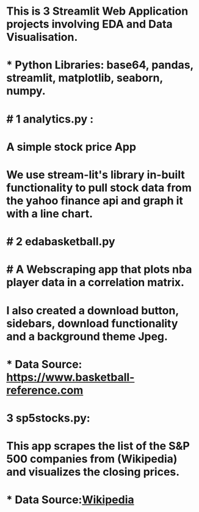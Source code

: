 # This is 3 Streamlit Web Application projects involving EDA and Data Visualisation.
# * **Python Libraries:** base64, pandas, streamlit, matplotlib, seaborn, numpy.

# # 1 analytics.py :
# A simple stock price App
# We use stream-lit's library in-built functionality to pull stock data from the yahoo finance api and graph it with a line chart.

# # 2 edabasketball.py
# # A Webscraping app that plots nba player data in a correlation matrix.
# I also created a download button, sidebars, download functionality and a background theme Jpeg.
# * **Data Source:** https://www.basketball-reference.com

# 3 sp5stocks.py:
# This app scrapes the list of the **S&P 500** companies from (Wikipedia) and visualizes the closing prices.
# * **Data Source:**[Wikipedia](https://en.wikipedia.org/wiki/List_of_S%26P_500_companies)
